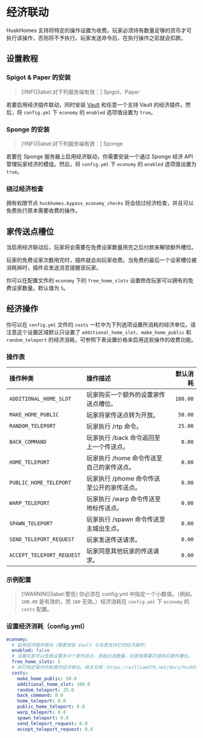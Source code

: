 # 经济联动
HuskHomes 支持将特定的操作设置为收费。玩家必须持有数量足够的货币才可执行该操作，否则将不予执行。玩家发送命令后，在执行操作之前就会扣款。

## 设置教程

### Spigot & Paper 的安装

> [!INFO|label:对下列服务端有效：]
> Spigot、Paper

若要启用经济插件联动，同时安装 [Vault](https://www.spigotmc.org/resources/vault.34315/) 和任意一个支持 Vault 的经济插件。然后，将 `config.yml` 下 `economy` 的 `enabled` 选项值设置为 `true`。

### Sponge 的安装

> [!INFO|label:对下列服务端有效：]
> Sponge

若要在 Sponge 服务器上启用经济联动，你需要安装一个通过 Sponge 经济 API 管理玩家经济的模组。然后，将 `config.yml` 下 `economy` 的 `enabled` 选项值设置为 `true`。

### 绕过经济检查

拥有权限节点 `huskhomes.bypass_economy_checks` 将会绕过经济检查，并且可以免费执行原本需要收费的操作。

## 家传送点槽位

当启用经济联动后，玩家将会需要在免费设家数量用完之后付款来解锁额外槽位。

玩家的免费设家次数用完时，插件就会向玩家收费。当免费的最后一个设家槽位被消耗掉时，插件会发送消息提醒该玩家。

你可以在配置文件的 `economy` 下的 `free_home_slots` 设置修改玩家可以拥有的免费设家数量。默认值为 `5`。

## 经济操作

你可以在 `config.yml` 文件的 `costs` 一栏中为下列选项设置所消耗的经济单位。请注意这个设置区域默认只设置了 `additional_home_slot`、`make_home_public` 和 `random_teleport` 的经济消耗，可参照下表设置价格来启用这些操作的收费功能。

### 操作表

|操作种类|操作描述|默认消耗|
|:---|:---|---:|
| `ADDITIONAL_HOME_SLOT`    | 玩家购买一个额外的设置家传送点槽位。       |     `100.00` |
| `MAKE_HOME_PUBLIC`        | 玩家将家传送点转为开放。                  |      `50.00` |
| `RANDOM_TELEPORT`         | 玩家执行 /rtp 命令。                     |      `25.00` |
| `BACK_COMMAND`            | 玩家执行 /back 命令返回至上一个传送点。    |       `0.00` |
| `HOME_TELEPORT`           | 玩家执行 /home 命令传送至自己的家传送点。  |       `0.00` |
| `PUBLIC_HOME_TELEPORT`    | 玩家执行 /phome 命令传送至公开的家传送点。 |       `0.00` |
| `WARP_TELEPORT`           | 玩家执行 /warp 命令传送至地标传送点。     |       `0.00` |
| `SPAWN_TELEPORT`          | 玩家执行 /spawn 命令传送至主城出生点。    |       `0.00` |
| `SEND_TELEPORT_REQUEST`   | 玩家发送传送请求。                       |       `0.00` |
| `ACCEPT_TELEPORT_REQUEST` | 玩家同意其他玩家的传送请求。              |       `0.00` |

### 示例配置

> [!WARNING|label:警告]
> 你必须在 config.yml 中指定一个小数值。（例如，`100.00` 是有效的，而 `100` 无效。）经济消耗在 `config.yml` 下 `economy` 的 `costs` 配置。

### 设置经济消耗（config.yml）

```YAML
economy:
  # 启用经济插件联动（需要安装 Vault 与任意支持它的经济插件）
  enabled: false
  # 设置玩家可以免费设置多少个家传送点，若超出该数量，玩家就需要花钱购买额外槽位。
  free_home_slots: 5
  # 执行特定操作所耗费的经济单位。相关文档：https://william278.net/docs/huskhomes/economy-hook/
  costs:
    make_home_public: 50.0
    additional_home_slot: 100.0
    random_teleport: 25.0
    back_command: 0.0
    home_teleport: 0.0
    public_home_teleport: 0.0
    warp_teleport: 0.0
    spawn_teleport: 0.0
    send_teleport_request: 0.0
    accept_teleport_request: 0.0
```